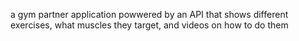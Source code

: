 a gym partner application powwered by an API that shows different exercises, what muscles they target, and videos on how to do them
